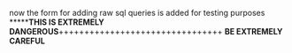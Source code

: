 now the form for adding raw sql queries is added for testing purposes
*******************THIS IS EXTREMELY DANGEROUS**************++++++++++++++++++++++++++++++++
**BE EXTREMELY CAREFUL**